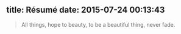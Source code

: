 title: Résumé
date: 2015-07-24 00:13:43
---


>All things, hope to beauty, to be a beautiful thing, never fade.





